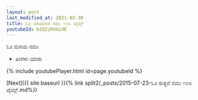 ```yaml
---
layout: post
last_modified_at: 2021-03-30
title: ಓಂ ವಸುಮನಸೆ ನಮಃ ೧೦೮ ಟೈಮ್ಸ್
youtubeId: b2Q2jRXGidE
---
```

 
 
 ಓಂ ಮಸಯ ನಮಃ  
 
 -  ತಿಂಗಳು ಯಾರು 
 
  
 
  
 
 
 
 
 
 


{% include youtubePlayer.html id=page.youtubeId %}
 
[Next]({{ site.baseurl }}{% link  split2/_posts/2015-07-23-ಓಂ ರುತ್ತವೆ ನಮಃ ೧೦೮ ಟೈಮ್ಸ್.md%})
 

